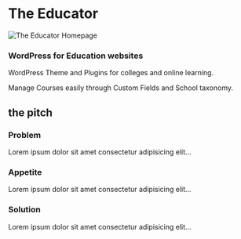 # The Educator
![The Educator Homepage](/imgs/te-homepage.jpg)
### WordPress for Education websites

WordPress Theme and Plugins for colleges and online learning.

Manage Courses easily through Custom Fields and School taxonomy.


## the pitch

### Problem
Lorem ipsum dolor sit amet consectetur adipisicing elit...


### Appetite
Lorem ipsum dolor sit amet consectetur adipisicing elit...



### Solution
Lorem ipsum dolor sit amet consectetur adipisicing elit...



